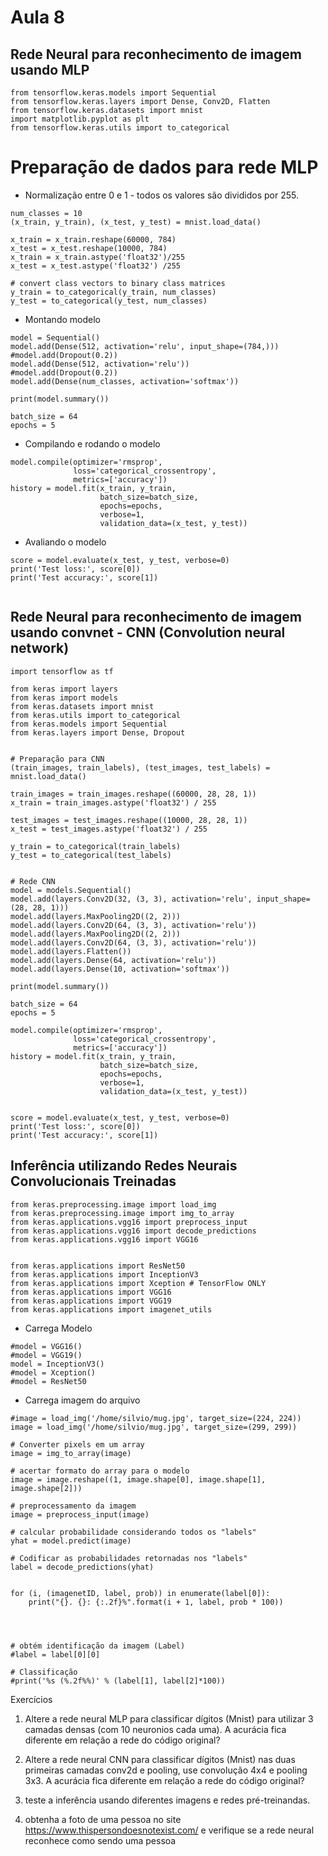 # Aula 8

## Rede Neural para reconhecimento de imagem usando MLP
```
from tensorflow.keras.models import Sequential
from tensorflow.keras.layers import Dense, Conv2D, Flatten
from tensorflow.keras.datasets import mnist
import matplotlib.pyplot as plt
from tensorflow.keras.utils import to_categorical
```

# Preparação de dados para rede MLP
* Normalização entre 0 e 1 - todos os valores são divididos por 255.
```
num_classes = 10
(x_train, y_train), (x_test, y_test) = mnist.load_data()

x_train = x_train.reshape(60000, 784)
x_test = x_test.reshape(10000, 784)
x_train = x_train.astype('float32')/255
x_test = x_test.astype('float32') /255

# convert class vectors to binary class matrices
y_train = to_categorical(y_train, num_classes)
y_test = to_categorical(y_test, num_classes)
```
* Montando modelo 

```
model = Sequential()
model.add(Dense(512, activation='relu', input_shape=(784,)))
#model.add(Dropout(0.2))
model.add(Dense(512, activation='relu'))
#model.add(Dropout(0.2))
model.add(Dense(num_classes, activation='softmax'))

print(model.summary())

batch_size = 64
epochs = 5
```

* Compilando e rodando o modelo

```
model.compile(optimizer='rmsprop',
              loss='categorical_crossentropy',
              metrics=['accuracy'])
history = model.fit(x_train, y_train,
                    batch_size=batch_size,
                    epochs=epochs,
                    verbose=1,
                    validation_data=(x_test, y_test))
```
* Avaliando o modelo
```
score = model.evaluate(x_test, y_test, verbose=0)
print('Test loss:', score[0])
print('Test accuracy:', score[1])


```

## Rede Neural para reconhecimento de imagem usando convnet - CNN (Convolution neural network)
```
import tensorflow as tf

from keras import layers
from keras import models
from keras.datasets import mnist
from keras.utils import to_categorical
from keras.models import Sequential
from keras.layers import Dense, Dropout


# Preparação para CNN
(train_images, train_labels), (test_images, test_labels) = mnist.load_data()

train_images = train_images.reshape((60000, 28, 28, 1))
x_train = train_images.astype('float32') / 255

test_images = test_images.reshape((10000, 28, 28, 1))
x_test = test_images.astype('float32') / 255

y_train = to_categorical(train_labels)
y_test = to_categorical(test_labels)


# Rede CNN
model = models.Sequential()
model.add(layers.Conv2D(32, (3, 3), activation='relu', input_shape=(28, 28, 1)))
model.add(layers.MaxPooling2D((2, 2)))
model.add(layers.Conv2D(64, (3, 3), activation='relu'))
model.add(layers.MaxPooling2D((2, 2)))
model.add(layers.Conv2D(64, (3, 3), activation='relu'))
model.add(layers.Flatten())
model.add(layers.Dense(64, activation='relu'))
model.add(layers.Dense(10, activation='softmax'))

print(model.summary())

batch_size = 64
epochs = 5

model.compile(optimizer='rmsprop',
              loss='categorical_crossentropy',
              metrics=['accuracy'])
history = model.fit(x_train, y_train,
                    batch_size=batch_size,
                    epochs=epochs,
                    verbose=1,
                    validation_data=(x_test, y_test))


score = model.evaluate(x_test, y_test, verbose=0)
print('Test loss:', score[0])
print('Test accuracy:', score[1])

```

## Inferência utilizando Redes Neurais Convolucionais Treinadas
```
from keras.preprocessing.image import load_img
from keras.preprocessing.image import img_to_array
from keras.applications.vgg16 import preprocess_input
from keras.applications.vgg16 import decode_predictions
from keras.applications.vgg16 import VGG16


from keras.applications import ResNet50
from keras.applications import InceptionV3
from keras.applications import Xception # TensorFlow ONLY
from keras.applications import VGG16
from keras.applications import VGG19
from keras.applications import imagenet_utils
```

* Carrega Modelo
```
#model = VGG16()
#model = VGG19()
model = InceptionV3()
#model = Xception()
#model = ResNet50
```

* Carrega imagem do arquivo
```
#image = load_img('/home/silvio/mug.jpg', target_size=(224, 224))
image = load_img('/home/silvio/mug.jpg', target_size=(299, 299))
```

```
# Converter pixels em um array
image = img_to_array(image)

# acertar formato do array para o modelo
image = image.reshape((1, image.shape[0], image.shape[1], image.shape[2]))

# preprocessamento da imagem
image = preprocess_input(image)

# calcular probabilidade considerando todos os "labels"
yhat = model.predict(image)

# Codificar as probabilidades retornadas nos "labels"
label = decode_predictions(yhat)


for (i, (imagenetID, label, prob)) in enumerate(label[0]):
	print("{}. {}: {:.2f}%".format(i + 1, label, prob * 100))




# obtém identificação da imagem (Label)
#label = label[0][0]

# Classificação
#print('%s (%.2f%%)' % (label[1], label[2]*100))
```

Exercícios
1) Altere a rede neural MLP para classificar dígitos (Mnist) para utilizar 3 camadas densas (com 10 neuronios cada uma). A acurácia fica diferente em relação a rede do código original?

2) Altere a rede neural CNN para classificar dígitos (Mnist) nas duas primeiras camadas conv2d e pooling, use convolução 4x4 e pooling 3x3. A acurácia fica diferente em relação a rede do código original?

3) teste a inferência usando diferentes imagens e redes pré-treinandas.

4) obtenha a foto de uma pessoa no site https://www.thispersondoesnotexist.com/ e verifique se a rede neural reconhece como sendo uma pessoa
